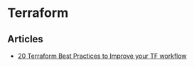 # Terraform

## Articles

- [20 Terraform Best Practices to Improve your TF workflow](https://spacelift.io/blog/terraform-best-practices)
